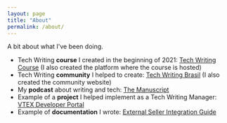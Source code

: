 ```yaml
---
layout: page
title: "About"
permalink: /about/
---
```


A bit about what I've been doing.

- Tech Writing **course** I created in the beginning of 2021: [Tech Writing Course](https://fenestra.com.br/cursos/technical-writing-i/) (I also created the platform where the course is hosted)
- Tech Writing **community** I helped to create: [Tech Writing Brasil](techwriting.com.br) (I also created the community website)
- My **podcast** about writing and tech: [The Manuscript](themanuscript.co)
- Example of a **project** I helped implement as a Tech Writing Manager: [VTEX Developer Portal](developers.vtex.com)
- Example of **documentation** I wrote: [External Seller Integration Guide](developers.vtex.com/vtex-developer-docs/docs/external-seller-integration-guide)
